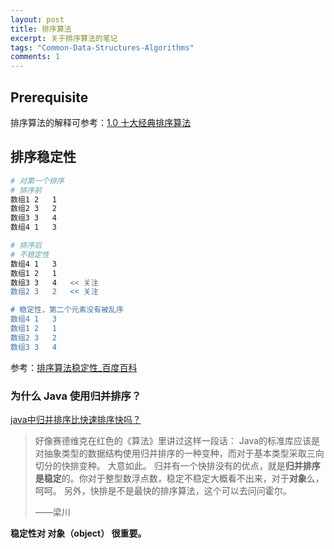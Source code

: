 ```yaml
---
layout: post
title: 排序算法
excerpt: 关于排序算法的笔记
tags: "Common-Data-Structures-Algorithms"
comments: 1
---
```


## Prerequisite

排序算法的解释可参考：[1.0 十大经典排序算法](https://www.runoob.com/w3cnote/ten-sorting-algorithm.html)

## 排序稳定性

```bash
# 对第一个排序
# 排序前
数组1	2	1
数组2	3	2
数组3	3	4
数组4 1	3

# 排序后
# 不稳定性
数组4 1	3
数组1	2	1
数组3	3	4	<< 关注
数组2	3	2   << 关注

# 稳定性，第二个元素没有被乱序
数组4 1	3
数组1	2	1
数组2	3	2   
数组3	3	4	
```

参考：[排序算法稳定性_百度百科](https://baike.baidu.com/item/%E6%8E%92%E5%BA%8F%E7%AE%97%E6%B3%95%E7%A8%B3%E5%AE%9A%E6%80%A7)

### 为什么 Java 使用归并排序？

[java中归并排序比快速排序快吗？](https://www.zhihu.com/question/24727766)

> 好像赛德维克在红色的《算法》里讲过这样一段话：
> Java的标准库应该是对抽象类型的数据结构使用归并排序的一种变种，而对于基本类型采取三向切分的快排变种。
> 大意如此。
> 归并有一个快排没有的优点，就是**归并排序是稳定**的。你对于整型数浮点数，稳定不稳定大概看不出来，对于**对象**么，呵呵。
> 另外，快排是不是最快的排序算法，这个可以去问问霍尔。
>
> ——梁川

**稳定性对 对象（object） 很重要。**